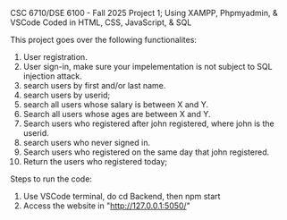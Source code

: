 CSC 6710/DSE 6100 - Fall 2025 Project 1;
Using XAMPP, Phpmyadmin, & VSCode
Coded in HTML, CSS, JavaScript, & SQL

This project goes over the following functionalites:

1. User registration.
2. User sign-in, make sure your impelementation is not subject to SQL injection attack.
3. search users by first and/or last name.
4. search users by userid;
5. search all users whose salary is between X and Y.
6. Search all users whose ages are between X and Y.
7. Search users who registered after john registered, where john is the userid.
8. search users who never signed in.
9. Search users who registered on the same day that john registered.
10. Return the users who registered today;

Steps to run the code:
1. Use VSCode terminal, do cd Backend, then npm start
2. Access the website in "http://127.0.0.1:5050/"
